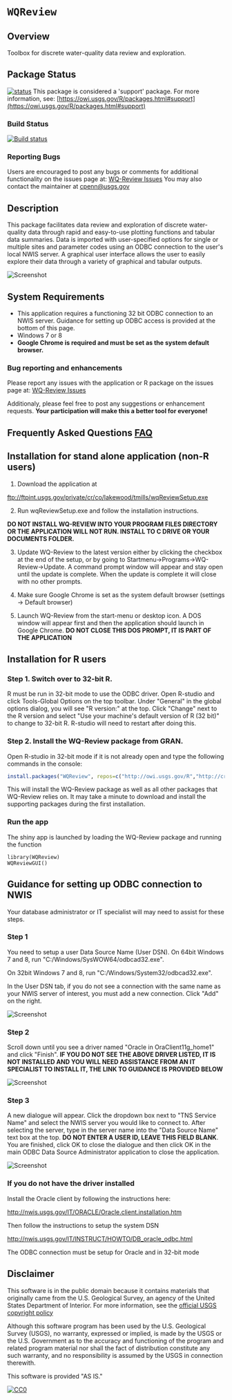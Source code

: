 `WQReview`
==========
## Overview
Toolbox for discrete water-quality data review and exploration.

## Package Status

[![status](https://img.shields.io/badge/USGS-Support-yellow.svg)](https://owi.usgs.gov/R/packages.html#support)
This package is considered a 'support' package. For more information, see:
[https://owi.usgs.gov/R/packages.html#support](https://owi.usgs.gov/R/packages.html#support)

### Build Status
[![Build status](https://ci.appveyor.com/api/projects/status/o12iv9v16p2udnwd?svg=true)](https://ci.appveyor.com/project/tmills-usgs/wq-review-6hgb9)

### Reporting Bugs
Users are encouraged to post any bugs or comments for additional functionality on the issues page at:
[WQ-Review Issues](https://github.com/USGS-R/WQ-Review/issues)
You may also contact the maintainer at cpenn@usgs.gov

## Description
This package facilitates data review and exploration of discrete water-quality data through rapid and easy-to-use plotting functions and tabular data summaries. Data is imported with user-specified options for single or multiple sites and parameter codes using an ODBC connection to the user's local NWIS server. A graphical user interface allows the user to easily explore their data through a variety of graphical and tabular outputs. 

![Screenshot](vignettes/screenshot1.PNG)

## System Requirements
* This application requires a functioning 32 bit ODBC connection to an NWIS server. Guidance for setting up ODBC access is provided at the bottom of this page.
* Windows 7 or 8
* **Google Chrome is required and must be set as the system default browser.**

### Bug reporting and enhancements
Please report any issues with the application or R package on the issues page at:
[WQ-Review Issues](https://github.com/USGS-R/WQ-Review/issues) 

Additionaly, please feel free to post any suggestions or enhancement requests.
**Your participation will make this a better tool for everyone!**

## Frequently Asked Questions [FAQ](vignettes/faq.Rmd)

## Installation for stand alone application (non-R users)

1. Download the application at

ftp://ftpint.usgs.gov/private/cr/co/lakewood/tmills/wqReviewSetup.exe

2. Run wqReviewSetup.exe and follow the installation instructions.

**DO NOT INSTALL WQ-REVIEW INTO YOUR PROGRAM FILES DIRECTORY OR THE APPLICATION WILL NOT RUN. INSTALL TO C DRIVE OR YOUR DOCUMENTS FOLDER.**

3. Update WQ-Review to the latest version either by clicking the checkbox at the end of the setup, or by going to Startmenu->Programs->WQ-Review->Update. A command prompt window will appear and stay open until the update is complete. When the update is complete it will close with no other prompts.

4. Make sure Google Chrome is set as the system default browser (settings -> Default browser)

5. Launch WQ-Review from the start-menu or desktop icon. A DOS window will appear first and then the application should launch in Google Chrome. **DO NOT CLOSE THIS DOS PROMPT, IT IS PART OF THE APPLICATION**


## Installation for R users
### Step 1. Switch over to 32-bit R.

R must be run in 32-bit mode to use the ODBC driver. Open R-studio and click Tools-Global Options on the top toolbar. Under "General" in the global options dialog, you will see "R version:" at the top. Click "Change" next to the R version and select "Use your machine's default version of R (32 bit)" to change to 32-bit R. R-studio will need to restart after doing this.

### Step 2. Install the WQ-Review package from GRAN.

Open R-studio in 32-bit mode if it is not already open and type the following commands in the console:

```R
install.packages("WQReview", repos=c("http://owi.usgs.gov/R","http://cran.us.r-project.org"))
```

This will install the WQ-Review package as well as all other packages that WQ-Review relies on. It may take a minute to download and install the supporting packages during the first installation.


### Run the app
The shiny app is launched by loading the WQ-Review package and running the function 
```
library(WQReview)
WQReviewGUI()
```
## Guidance for setting up ODBC connection to NWIS
Your database administrator or IT specialist will may need to assist for these steps.

### Step 1
You need to setup a user Data Source Name (User DSN).
On 64bit Windows 7 and 8, run "C:/Windows/SysWOW64/odbcad32.exe".

On 32bit Windows 7 and 8, run "C:/Windows/System32/odbcad32.exe".

In the User DSN tab, if you do not see a connection with the same name as your NWIS server of interest, you must add a new connection. Click "Add" on the right.

![Screenshot](vignettes/screenshots/ODBC/ODBC_UserDSN.PNG)

### Step 2
Scroll down until you see a driver named "Oracle in OraClient11g_home1" and click "Finish". **IF YOU DO NOT SEE THE ABOVE DRIVER LISTED, IT IS NOT INSTALLED AND YOU WILL NEED ASSISTANCE FROM AN IT SPECIALIST TO INSTALL IT, THE LINK TO GUIDANCE IS PROVIDED BELOW**

![Screenshot](vignettes/screenshots/ODBC/ODBC_CreateUserDSN.PNG)

### Step 3
A new dialogue will appear. Click the dropdown box next to "TNS Service Name" and select the NWIS server you would like to connect to. After selecting the server, type in the server name into the "Data Source Name" text box at the top. **DO NOT ENTER A USER ID, LEAVE THIS FIELD BLANK**. You are finished, click OK to close the dialogue and then click OK in the main ODBC Data Source Administrator application to close the application.

![Screenshot](vignettes/screenshots/ODBC/ODBC_SelectDSN.PNG)

### If you do not have the driver installed
Install the Oracle client by following the instructions here:

http://nwis.usgs.gov/IT/ORACLE/Oracle.client.installation.htm

Then follow the instructions to setup the system DSN

http://nwis.usgs.gov/IT/INSTRUCT/HOWTO/DB_oracle_odbc.html

The ODBC connection must be setup for Oracle and in 32-bit mode

## Disclaimer
This software is in the public domain because it contains materials that originally came from the U.S. Geological Survey, an agency of the United States Department of Interior. For more information, see the [official USGS copyright policy](https://www2.usgs.gov/visual-id/credit_usgs.html#copyright)

Although this software program has been used by the U.S. Geological Survey (USGS), no warranty, expressed or implied, is made by the USGS or the U.S. Government as to the accuracy and functioning of the program and related program material nor shall the fact of distribution constitute any such warranty, and no responsibility is assumed by the USGS in connection therewith.

This software is provided "AS IS."

 [
    ![CC0](http://i.creativecommons.org/p/zero/1.0/88x31.png)
  ](http://creativecommons.org/publicdomain/zero/1.0/)


